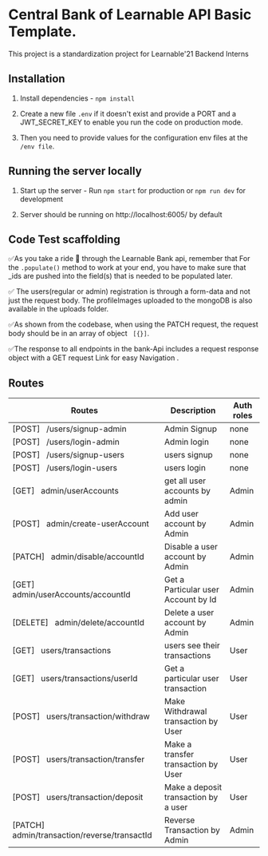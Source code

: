 #  Central Bank of Learnable API Basic Template.

This project is a standardization project for Learnable'21  Backend Interns

## Installation

1. Install dependencies - `npm install`

2. Create a new file `.env` if it doesn't exist and provide a PORT and a JWT_SECRET_KEY to enable you run the code on production mode.

3. Then you need to provide values for the configuration env files at the `/env file`.


## Running the server locally

1. Start up the server - Run `npm start` for production or `npm run dev` for development

2. Server should be running on http://localhost:6005/ by default



## Code Test scaffolding

✅As you take a ride 🚗 through the Learnable Bank api, remember that For the `.populate()` method to work at your end, you have to make sure that _ids are pushed into the field(s) that is needed to be populated later.

✅ The users(regular or admin) registration is through a form-data and not just the request body. The profileImages uploaded to the mongoDB is also available in the uploads folder.

✅As shown from the codebase, when using the PATCH request, the request body should be in an array of object ` [{}]`.

✅The response to all endpoints in the bank-Api includes a request response object with a GET request Link for easy Navigation
.

## Routes

| Routes                                                           | Description                              | Auth roles                            |
| -----------------------------------------------------------------|----------------------------------------- | ------------------------------------- |
| [POST] &nbsp; /users/signup-admin                                 | Admin Signup                    | none
| [POST] &nbsp; /users/login-admin                                  | Admin login                              | none
| [POST] &nbsp; /users/signup-users              | users signup                 | none
| [POST] &nbsp; /users/login-users                             | users login                    | none
| [GET] &nbsp; admin/userAccounts                  | get all user accounts by admin          | Admin
| [POST] &nbsp; admin/create-userAccount                   | Add user account by Admin               | Admin
| [PATCH] &nbsp; admin/disable/accountId             | Disable a user account by Admin                         | Admin
| [GET] &nbsp; admin/userAccounts/accountId      | Get a Particular user Account by Id                          | Admin
| [DELETE] &nbsp;  admin/delete/accountId       | Delete a user account by Admin                              | Admin
| [GET] &nbsp; users/transactions             |  users  see their transactions                           | User
| [GET] &nbsp;  users/transactions/userId      | Get a particular user transaction                           | User
| [POST] &nbsp; users/transaction/withdraw  | Make Withdrawal transaction by User    | User
| [POST] &nbsp; users/transaction/transfer  |  Make a transfer transaction by User      |      User
| [POST] &nbsp; users/transaction/deposit       |  Make a deposit transaction by a user          | User
| [PATCH] &nbsp; admin/transaction/reverse/transactId  |  Reverse Transaction by Admin     | Admin